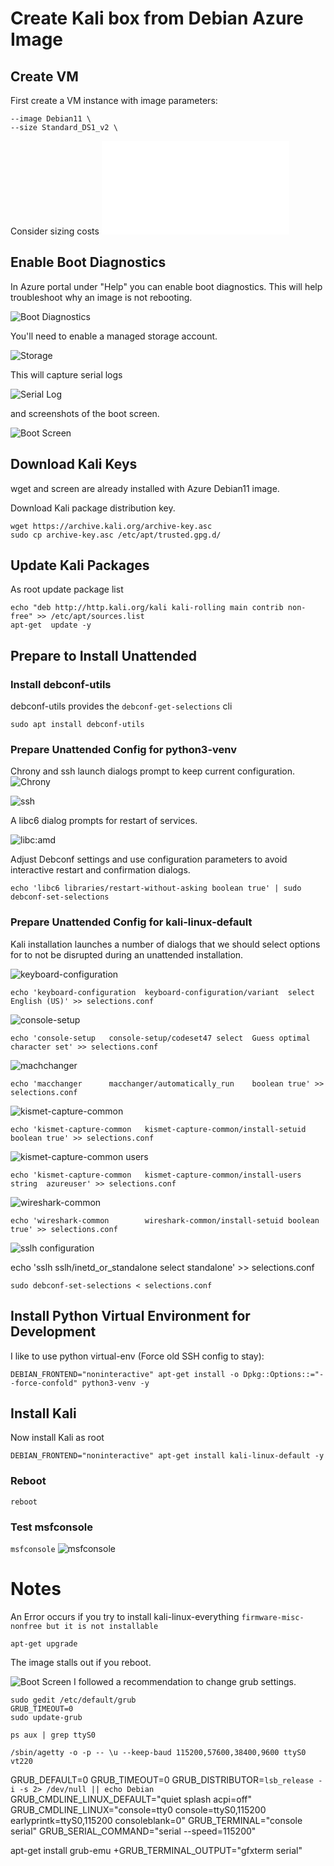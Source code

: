 # Create Kali box from Debian Azure Image

## Create VM
First create a VM instance with image parameters:

```
--image Debian11 \
--size Standard_DS1_v2 \
```

Consider sizing costs
![Costs](./COSTS.md)

## Enable Boot Diagnostics

In Azure portal under "Help" you can enable boot diagnostics. This will help troubleshoot why an image is not rebooting.

![Boot Diagnostics](./img/bootdiag.png)

You'll need to enable a managed storage account.

![Storage](./img/bootdiag_storage.png)

This will capture serial logs

![Serial Log](./img/seriallog.png)

and screenshots of the boot screen.

![Boot Screen](./img/bootscreen.png)

## Download Kali Keys
wget and screen are already installed with Azure Debian11 image. 

Download Kali package distribution key.

```
wget https://archive.kali.org/archive-key.asc
sudo cp archive-key.asc /etc/apt/trusted.gpg.d/
```

## Update Kali Packages

As root update package list

```
echo "deb http://http.kali.org/kali kali-rolling main contrib non-free" >> /etc/apt/sources.list
apt-get  update -y 
```


## Prepare to Install Unattended

### Install debconf-utils
debconf-utils provides the `debconf-get-selections` cli

``` 
sudo apt install debconf-utils 
```

### Prepare Unattended Config for python3-venv

Chrony and ssh launch dialogs prompt to keep current configuration. 
![Chrony](./img/chrony.png)

![ssh](./img/openssh.png)

A libc6 dialog prompts for restart of services. 

![libc:amd](./img/libc.png)

Adjust Debconf settings and use configuration parameters to avoid interactive restart and confirmation dialogs.  
```
echo 'libc6 libraries/restart-without-asking boolean true' | sudo debconf-set-selections
```

### Prepare Unattended Config for kali-linux-default

Kali installation launches a number of dialogs that we should select options for to not be disrupted during an unattended installation.

![keyboard-configuration](./img/Keyboard.png)

```
echo 'keyboard-configuration  keyboard-configuration/variant  select  English (US)' >> selections.conf 
```

![console-setup](./img/console-setup.png)


```
echo 'console-setup   console-setup/codeset47 select  Guess optimal character set' >> selections.conf
```


![machchanger](./img/macchanger.png)

```
echo 'macchanger      macchanger/automatically_run    boolean true' >> selections.conf
```

![kismet-capture-common](./img/kismet.png)

```
echo 'kismet-capture-common   kismet-capture-common/install-setuid    boolean true' >> selections.conf
```


![kismet-capture-common users](./img/azurekismet.png)

```
echo 'kismet-capture-common   kismet-capture-common/install-users     string  azureuser' >> selections.conf
```

![wireshark-common](./img/wireshark.png)


```
echo 'wireshark-common        wireshark-common/install-setuid boolean true' >> selections.conf
```


![sslh configuration](./img/sslh.png)

echo 'sslh    sslh/inetd_or_standalone        select  standalone' >> selections.conf

```
sudo debconf-set-selections < selections.conf
```



## Install Python Virtual Environment for Development

I like to use python virtual-env (Force old SSH config to stay):
```
DEBIAN_FRONTEND="noninteractive" apt-get install -o Dpkg::Options::="--force-confold" python3-venv -y 

```

## Install Kali


Now install Kali as root
```
DEBIAN_FRONTEND="noninteractive" apt-get install kali-linux-default -y 
```

### Reboot

```reboot ```

### Test msfconsole

``` msfconsole ```
![msfconsole](./img/msfconsole.png)



# Notes

An Error occurs if you try to install kali-linux-everything
```firmware-misc-nonfree but it is not installable```

```apt-get upgrade```


The image stalls out if you reboot. 

![Boot Screen](./img/)
I followed a recommendation to change grub settings.


```
sudo gedit /etc/default/grub
GRUB_TIMEOUT=0
sudo update-grub 
```


```
ps aux | grep ttyS0

/sbin/agetty -o -p -- \u --keep-baud 115200,57600,38400,9600 ttyS0 vt220
```


GRUB_DEFAULT=0
GRUB_TIMEOUT=0
GRUB_DISTRIBUTOR=`lsb_release -i -s 2> /dev/null || echo Debian`
GRUB_CMDLINE_LINUX_DEFAULT="quiet splash acpi=off"
GRUB_CMDLINE_LINUX="console=tty0 console=ttyS0,115200 earlyprintk=ttyS0,115200 consoleblank=0"
GRUB_TERMINAL="console serial"
GRUB_SERIAL_COMMAND="serial --speed=115200"

apt-get install grub-emu
+GRUB_TERMINAL_OUTPUT="gfxterm serial"
